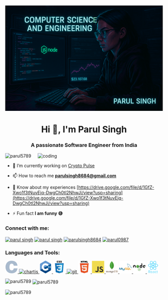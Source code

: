 ![logo](https://github.com/Parul5789/Parul5789/blob/main/1000121112.png)
<h1 align="center">Hi 👋, I'm Parul Singh</h1>
<h3 align="center">A passionate Software Engineer from India</h3>
<img align="right" alt="coding" width="400" src="https://i.pinimg.com/originals/e7/26/c7/e726c74ac081eed50feee1433d12c998.gif" >
<p align="left"> <img src="https://komarev.com/ghpvc/?username=parul5789&label=Profile%20views&color=0e75b6&style=flat" alt="parul5789" /> </p>

- 🔭 I’m currently working on [Crypto Pulse](https://crypto-pulse-beta.vercel.app/)

- 📫 How to reach me **parulsingh8684@gmail.com**

- 📄 Know about my experiences [https://drive.google.com/file/d/1GfZ-Xwo1f3tNuvEjq-DwgCh0tl2NhwJi/view?usp=sharing](https://drive.google.com/file/d/1GfZ-Xwo1f3tNuvEjq-DwgCh0tl2NhwJi/view?usp=sharing)

- ⚡ Fun fact **I am funny 😅**

<h3 align="left">Connect with me:</h3>
<p align="left">
<a href="https://linkedin.com/in/parul singh" target="blank"><img align="center" src="https://raw.githubusercontent.com/rahuldkjain/github-profile-readme-generator/master/src/images/icons/Social/linked-in-alt.svg" alt="parul singh" height="30" width="40" /></a>
<a href="https://fb.com/parul singh" target="blank"><img align="center" src="https://raw.githubusercontent.com/rahuldkjain/github-profile-readme-generator/master/src/images/icons/Social/facebook.svg" alt="parul singh" height="30" width="40" /></a>
<a href="https://instagram.com/parulsingh8684" target="blank"><img align="center" src="https://raw.githubusercontent.com/rahuldkjain/github-profile-readme-generator/master/src/images/icons/Social/instagram.svg" alt="parulsingh8684" height="30" width="40" /></a>
<a href="https://www.leetcode.com/parul0987" target="blank"><img align="center" src="https://raw.githubusercontent.com/rahuldkjain/github-profile-readme-generator/master/src/images/icons/Social/leet-code.svg" alt="parul0987" height="30" width="40" /></a>
</p>

<h3 align="left">Languages and Tools:</h3>
<p align="left"> <a href="https://www.cprogramming.com/" target="_blank" rel="noreferrer"> <img src="https://raw.githubusercontent.com/devicons/devicon/master/icons/c/c-original.svg" alt="c" width="40" height="40"/> </a> <a href="https://www.chartjs.org" target="_blank" rel="noreferrer"> <img src="https://www.chartjs.org/media/logo-title.svg" alt="chartjs" width="40" height="40"/> </a> <a href="https://www.w3schools.com/cpp/" target="_blank" rel="noreferrer"> <img src="https://raw.githubusercontent.com/devicons/devicon/master/icons/cplusplus/cplusplus-original.svg" alt="cplusplus" width="40" height="40"/> </a> <a href="https://www.w3schools.com/css/" target="_blank" rel="noreferrer"> <img src="https://raw.githubusercontent.com/devicons/devicon/master/icons/css3/css3-original-wordmark.svg" alt="css3" width="40" height="40"/> </a> <a href="https://git-scm.com/" target="_blank" rel="noreferrer"> <img src="https://www.vectorlogo.zone/logos/git-scm/git-scm-icon.svg" alt="git" width="40" height="40"/> </a> <a href="https://www.w3.org/html/" target="_blank" rel="noreferrer"> <img src="https://raw.githubusercontent.com/devicons/devicon/master/icons/html5/html5-original-wordmark.svg" alt="html5" width="40" height="40"/> </a> <a href="https://developer.mozilla.org/en-US/docs/Web/JavaScript" target="_blank" rel="noreferrer"> <img src="https://raw.githubusercontent.com/devicons/devicon/master/icons/javascript/javascript-original.svg" alt="javascript" width="40" height="40"/> </a> <a href="https://www.mongodb.com/" target="_blank" rel="noreferrer"> <img src="https://raw.githubusercontent.com/devicons/devicon/master/icons/mongodb/mongodb-original-wordmark.svg" alt="mongodb" width="40" height="40"/> </a> <a href="https://www.mysql.com/" target="_blank" rel="noreferrer"> <img src="https://raw.githubusercontent.com/devicons/devicon/master/icons/mysql/mysql-original-wordmark.svg" alt="mysql" width="40" height="40"/> </a> <a href="https://nodejs.org" target="_blank" rel="noreferrer"> <img src="https://raw.githubusercontent.com/devicons/devicon/master/icons/nodejs/nodejs-original-wordmark.svg" alt="nodejs" width="40" height="40"/> </a> <a href="https://reactjs.org/" target="_blank" rel="noreferrer"> <img src="https://raw.githubusercontent.com/devicons/devicon/master/icons/react/react-original-wordmark.svg" alt="react" width="40" height="40"/> </a> </p>

<p><img align="left" src="https://github-readme-stats.vercel.app/api/top-langs?username=parul5789&show_icons=true&locale=en&layout=compact" alt="parul5789" /></p>

<p>&nbsp;<img align="center" src="https://github-readme-stats.vercel.app/api?username=parul5789&show_icons=true&locale=en" alt="parul5789" /></p>

<p><img align="center" src="https://github-readme-streak-stats.herokuapp.com/?user=parul5789&" alt="parul5789" /></p>

